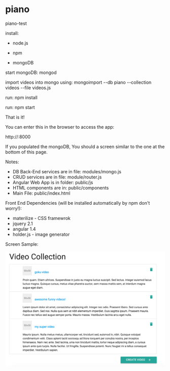 # piano
piano-test

install:

- node.js

- npm 

- mongoDB

start mongoDB: mongod

import videos into mongo using: mongoimport --db piano --collection videos --file videos.js

run: npm install

run: npm start

That is it!

You can enter this in the browser to access the app:

http://<my-server-domain>:8000

If you populated the mongoDB, You should a  screen similar to the one at the bottom of this page.

Notes:

- DB Back-End services are in file: modules/mongo.js
- CRUD services are in file: module/router.js
- Angular Web App is in folder: public/js
- HTML components are in: public/components
- Main File: public/index.html

Front End Dependencies (will be installed automatically by npm don't worry!):

- materilize - CSS framewrok
- jquery 2.1
- angular 1.4
- holder.js - image generator

Screen Sample:

![sample screen](https://github.com/ernestlv/piano/blob/master/screens/piano-video-list.png)
